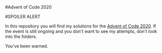 #Advent of Code 2020

#SPOILER ALERT

In this repository you will find my solutions for the [Advent of Code 2020](https://adventofcode.com/2020/). If the event is still ongoing and you don't want to see my attempts, don't look into the folders.

You've been warned.
